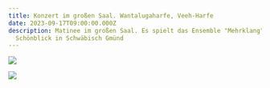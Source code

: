 ```yaml
---
title: Konzert im großen Saal. Wantalugaharfe, Veeh-Harfe
date: 2023-09-17T09:00:00.000Z
description: Matinee im großen Saal. Es spielt das Ensemble "Mehrklang" vom
  Schönblick in Schwäbisch Gmünd
---
```

![](/assets/schönblick1.jpg)

![](/assets/schönblick.2.jpg)